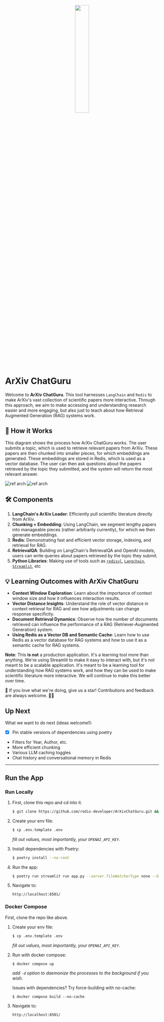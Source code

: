 
<div align="center">
    <a href="https://github.com/redis-developer/redis-ai-resources"><img src="./app/assets/arxivguru_crop.png" width="30%"><img></a>
</div>

# ArXiv ChatGuru

Welcome to **ArXiv ChatGuru**. This tool harnesses `LangChain` and `Redis` to make ArXiv's vast collection of scientific papers more interactive. Through this approach, we aim to make accessing and understanding research easier and more engaging, but also just to teach about how Retrieval Augmented Generation (RAG) systems work.

## 📖 How it Works

This diagram shows the process how ArXiv ChatGuru works. The user submits a topic, which is used to retrieve relevant papers from ArXiv. These papers are then chunked into smaller pieces, for which embeddings are generated. These embeddings are stored in Redis, which is used as a vector database. The user can then ask questions about the papers retrieved by the topic they submitted, and the system will return the most relevant answer.

![ref arch](app/assets/diagram.png#gh-light-mode-only)
![ref arch](app/assets/diagram-dark.png#gh-dark-mode-only)

## 🛠 Components

1. **LangChain's ArXiv Loader**: Efficiently pull scientific literature directly from ArXiv.
2. **Chunking + Embedding**: Using LangChain, we segment lengthy papers into manageable pieces (rather arbitrarily currently), for which we then generate embeddings.
3. **Redis**: Demonstrating fast and efficient vector storage, indexing, and retrieval for RAG.
4. **RetrievalQA**: Building on LangChain's RetrievalQA and OpenAI models, users can write queries about papers retrieved by the topic they submit.
5. **Python Libraries**: Making use of tools such as [`redisvl`](https://redisvl.com), [`Langchain`](https://www.langchain.com/), [`Streamlit`](https://streamlit.io/), etc

## 💡 Learning Outcomes with ArXiv ChatGuru

- **Context Window Exploration**: Learn about the importance of context window size and how it influences interaction results.
- **Vector Distance Insights**: Understand the role of vector distance in context retrieval for RAG and see how adjustments can change response specificity.
- **Document Retrieval Dynamics**: Observe how the number of documents retrieved can influence the performance of a RAG (Retriever-Augmented Generation) system.
- **Using Redis as a Vector DB and Semantic Cache**: Learn how to use Redis as a vector database for RAG systems and how to use it as a semantic cache for RAG systems.


**Note**: This **is not** a production application. It's a learning tool more than anything. We're using Streamlit to make it easy to interact with, but it's not meant to be a scalable application. It's meant to be a learning tool for understanding how RAG systems work, and how they can be used to make scientific literature more interactive. We will continue to make this better over time.


🌟 If you love what we're doing, give us a star! Contributions and feedback are always welcome. 🌌🔭

## Up Next

What we want to do next (ideas welcome!):

- [x] Pin stable versions of dependencies using poetry
- Filters for Year, Author, etc.
- More efficient chunking
- Various LLM caching toggles
- Chat history and conversational memory in Redis

____

## Run the App

### Run Locally

1. First, clone this repo and cd into it.
    ```bash
    $ git clone https://github.com/redis-developer/ArXivChatGuru.git && cd ArxivChatGuru
    ```

2. Create your env file:
    ```bash
    $ cp .env.template .env
    ```
    *fill out values, most importantly, your `OPENAI_API_KEY`.*

3. Install dependencies with Poetry:
    ```bash
    $ poetry install --no-root
    ```

4. Run the app:
    ```bash
    $ poetry run streamlit run app.py --server.fileWatcherType none --browser.gatherUsageStats false --server.enableXsrfProtection false --server.address 0.0.0.0
    ```

5. Navigate to:
    ```
    http://localhost:8501/
    ```


### Docker Compose

First, clone the repo like above.

1. Create your env file:
    ```bash
    $ cp .env.template .env
    ```
    *fill out values, most importantly, your `OPENAI_API_KEY`.*

2. Run with docker compose:
    ```bash
    $ docker compose up
    ```
    *add `-d` option to daemonize the processes to the background if you wish.*

    Issues with dependencies? Try force-building with no-cache:
    ```
    $ docker compose build --no-cache
    ```

3. Navigate to:
    ```
    http://localhost:8501/
    ```

